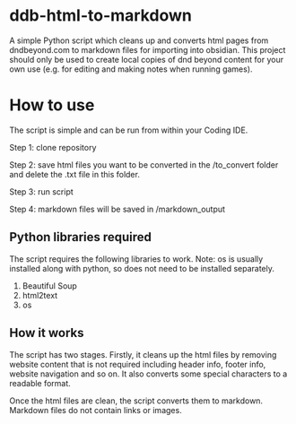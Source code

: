 # ddb-html-to-markdown
A simple Python script which cleans up and converts html pages from dndbeyond.com to markdown files for importing into obsidian. This project should only be used to create local copies of dnd beyond content for your own use (e.g. for editing and making notes when running games).

# How to use
The script is simple and can be run from within your Coding IDE. 

Step 1: clone repository

Step 2: save html files you want to be converted in the /to_convert folder and delete the .txt file in this folder.

Step 3: run script

Step 4: markdown files will be saved in /markdown_output

## Python libraries required
The script requires the following libraries to work. Note: os is usually installed along with python, so does not need to be installed separately.

1. Beautiful Soup
2. html2text
3. os

## How it works
The script has two stages. Firstly, it cleans up the html files by removing website content that is not required including header info, footer info, website navigation and so on. It also converts some special characters to a readable format. 

Once the html files are clean, the script converts them to markdown. Markdown files do not contain links or images.






